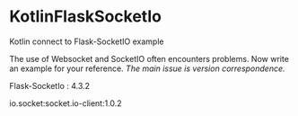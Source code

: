 # KotlinFlaskSocketIo
Kotlin connect to Flask-SocketIO example

The use of Websocket and SocketIO often encounters problems. Now write an example for your reference. *The main issue is version correspondence.*


Flask-SocketIo : 4.3.2

io.socket:socket.io-client:1.0.2
